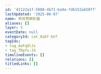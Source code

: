 ```yaml
---
id: '41122a1f-5088-4b71-ba9a-fdb152ab58ff'
lastUpdated: '2025-06-07'
name: 带背筒狮形器
aliases: []
layer: 5
eventDate: null
categoryId: cat_8abY-bU7
tagIds:
- tag_AaFqQlJs
- tag_TRpfu-I4
timelineEvents: []
relations: []
titledLinks: []
---
```


